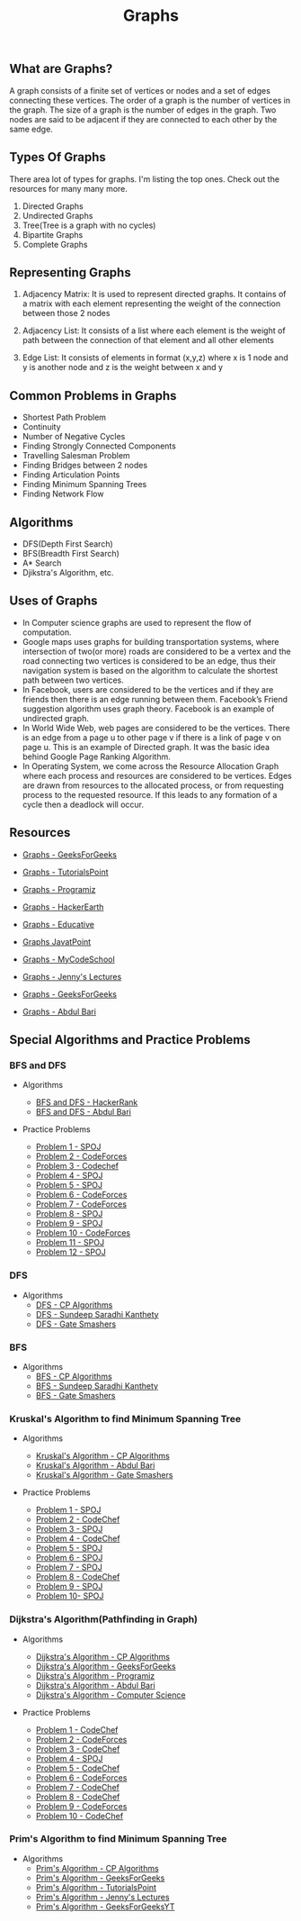 <center><h1>Graphs</h1></center><br>

## What are Graphs?

A graph consists of a finite set of vertices or nodes and a set of edges connecting these vertices.
The order of a graph is the number of vertices in the graph. The size of a graph is the number of edges in the graph.
Two nodes are said to be adjacent if they are connected to each other by the same edge.

## Types Of Graphs

There area lot of types for graphs. I'm listing the top ones. Check out the resources for many many more.

1. Directed Graphs
2. Undirected Graphs
3. Tree(Tree is a graph with no cycles)
4. Bipartite Graphs
5. Complete Graphs

## Representing Graphs

1. Adjacency Matrix: It is used to represent directed graphs. It contains of a matrix with each element representing the weight of the connection between those 2 nodes

2. Adjacency List: It consists of a list where each element is the weight of path between the connection of that element and all other elements

3. Edge List: It consists of elements in format (x,y,z) where x is 1 node and y is another node and z is the weight between x and y


## Common Problems in Graphs

- Shortest Path Problem
- Continuity
- Number of Negative Cycles
- Finding Strongly Connected Components
- Travelling Salesman Problem
- Finding Bridges between 2 nodes
- Finding Articulation Points
- Finding Minimum Spanning Trees
- Finding Network Flow

## Algorithms

- DFS(Depth First Search)
- BFS(Breadth First Search)
- A* Search
- Djikstra's Algorithm, etc.

## Uses of Graphs

- In Computer science graphs are used to represent the flow of computation.
- Google maps uses graphs for building transportation systems, where intersection of two(or more) roads are considered to be a vertex and the road connecting two vertices is considered to be an edge, thus their navigation system is based on the algorithm to calculate the shortest path between two vertices.
- In Facebook, users are considered to be the vertices and if they are friends then there is an edge running between them. Facebook’s Friend suggestion algorithm uses graph theory. Facebook is an example of undirected graph.
- In World Wide Web, web pages are considered to be the vertices. There is an edge from a page u to other page v if there is a link of page v on page u. This is an example of Directed graph. It was the basic idea behind Google Page Ranking Algorithm.
- In Operating System, we come across the Resource Allocation Graph where each process and resources are considered to be vertices. Edges are drawn from resources to the allocated process, or from requesting process to the requested resource. If this leads to any formation of a cycle then a deadlock will occur.

## Resources

- [Graphs - GeeksForGeeks](https://www.geeksforgeeks.org/graph-data-structure-and-algorithms/)
- [Graphs - TutorialsPoint](https://www.tutorialspoint.com/data_structures_algorithms/graph_data_structure.htm)
- [Graphs - Programiz](https://www.programiz.com/dsa/graph)
- [Graphs - HackerEarth](https://www.hackerearth.com/practice/algorithms/graphs/graph-representation/tutorial/)
- [Graphs - Educative](https://www.educative.io/edpresso/what-is-a-graph-data-structure)
- [Graphs JavatPoint](https://www.javatpoint.com/ds-graph)


- [Graphs - MyCodeSchool](https://www.youtube.com/watch?v=gXgEDyodOJU&t=154s)
- [Graphs - Jenny's Lectures](https://www.youtube.com/watch?v=5hPfm_uqXmw)
- [Graphs - GeeksForGeeks](https://www.youtube.com/playlist?list=PLqM7alHXFySEaZgcg7uRYJFBnYMLti-nh)
- [Graphs - Abdul Bari](https://www.youtube.com/watch?v=pcKY4hjDrxk)

## Special Algorithms and Practice Problems
### BFS and DFS
- Algorithms
  - [BFS and DFS - HackerRank](https://youtu.be/zaBhtODEL0w)
  - [BFS and DFS - Abdul Bari](https://youtu.be/pcKY4hjDrxk)

- Practice Problems
  - [Problem 1 - SPOJ](http://www.spoj.com/problems/PPATH/)
  - [Problem 2 - CodeForces](https://codeforces.com/problemset/problem/910/A)
  - [Problem 3 - Codechef](https://www.codechef.com/problems/FIRESC)
  - [Problem 4 - SPOJ](http://www.spoj.com/problems/BUGLIFE/)
  - [Problem 5 - SPOJ](http://www.spoj.com/problems/KFSTB/)
  - [Problem 6 - CodeForces](https://codeforces.com/problemset/problem/500/A)
  - [Problem 7 - CodeForces](https://codeforces.com/problemset/problem/727/A)
  - [Problem 8 - SPOJ](http://www.spoj.com/problems/ELEVTRBL/)
  - [Problem 9 - SPOJ](http://www.spoj.com/problems/ROBOTGRI/)
  - [Problem 10 - CodeForces](https://codeforces.com/problemset/problem/129/B)
  - [Problem 11 - SPOJ](http://www.spoj.com/problems/LABYR1/)
  - [Problem 12 - SPOJ](http://www.spoj.com/problems/QUEEN/)


### DFS
- Algorithms
  - [DFS - CP Algorithms](https://cp-algorithms.com/graph/depth-first-search.html)
  - [DFS -
Sundeep Saradhi Kanthety](https://youtu.be/xwlRWdAHMBg)
  - [DFS - Gate Smashers](https://youtu.be/f8luGFRtshY)

### BFS
- Algorithms
  - [BFS - CP Algorithms](https://cp-algorithms.com/graph/breadth-first-search.html)
  - [BFS - Sundeep Saradhi Kanthety](https://youtu.be/cMELxr5hKYU)
  - [BFS - Gate Smashers](https://youtu.be/qul0f79gxGs)


### Kruskal's Algorithm to find Minimum Spanning Tree
- Algorithms
  - [Kruskal's Algorithm - CP Algorithms](https://cp-algorithms.com/graph/mst_kruskal.html)
  - [Kruskal's Algorithm - Abdul Bari](https://youtu.be/4ZlRH0eK-qQ)
  - [Kruskal's Algorithm - Gate Smashers](https://youtu.be/huQojf2tevI)

- Practice Problems
  - [Problem 1 - SPOJ](https://www.spoj.com/problems/MST/)
  - [Problem 2 - CodeChef](https://www.codechef.com/problems/MSTQS)
  - [Problem 3 - SPOJ](http://www.spoj.com/problems/NITTROAD/)
  - [Problem 4 - CodeChef](https://www.codechef.com/problems/GALACTIK)
  - [Problem 5 - SPOJ](http://www.spoj.com/problems/KOICOST/)
  - [Problem 6 - SPOJ](http://www.spoj.com/problems/CSTREET/)
  - [Problem 7 - SPOJ](http://www.spoj.com/problems/BLINNET/)
  - [Problem 8 - CodeChef](https://www.codechef.com/problems/GOOGOL03)
  - [Problem 9 - SPOJ](http://www.spoj.com/problems/HIGHWAYS/)
  - [Problem 10- SPOJ](http://www.spoj.com/problems/IITWPC4I/)


### Dijkstra's Algorithm(Pathfinding in Graph)
- Algorithms
  - [Dijkstra's Algorithm - CP Algorithms](https://cp-algorithms.com/graph/dijkstra.html)
  - [Dijkstra's Algorithm - GeeksForGeeks](https://www.geeksforgeeks.org/dijkstras-shortest-path-algorithm-greedy-algo-7/)
  - [Dijkstra's Algorithm - Programiz](https://www.programiz.com/dsa/dijkstra-algorithm)
  - [Dijkstra's Algorithm - Abdul Bari](https://youtu.be/XB4MIexjvY0)
  - [Dijkstra's Algorithm - Computer Science](https://youtu.be/pVfj6mxhdMw)

- Practice Problems
  - [Problem 1 - CodeChef](https://www.codechef.com/problems/HW3G)
  - [Problem 2 - CodeForces](https://codeforces.com/contest/715/problem/B)
  - [Problem 3 - CodeChef](https://www.codechef.com/problems/STRGRA)
  - [Problem 4 - SPOJ](https://www.spoj.com/problems/EZDIJKST/)
  - [Problem 5 - CodeChef](https://www.codechef.com/problems/INLO33)
  - [Problem 6 - CodeForces](https://codeforces.com/contest/59/problem/E)
  - [Problem 7 - CodeChef](https://www.codechef.com/problems/KNGPRB)
  - [Problem 8 - CodeChef](https://www.codechef.com/problems/PAIRCLST)
  - [Problem 9 - CodeForces](https://codeforces.com/contest/449/problem/B)
  - [Problem 10 - CodeChef](https://www.codechef.com/problems/DIGJUMP)



### Prim's Algorithm to find Minimum Spanning Tree
- Algorithms
  - [Prim's Algorithm - CP Algorithms](https://cp-algorithms.com/graph/mst_prim.html)
  - [Prim's Algorithm - GeeksForGeeks](https://www.geeksforgeeks.org/prims-minimum-spanning-tree-mst-greedy-algo-5/)
  - [Prim's Algorithm - TutorialsPoint](https://www.tutorialspoint.com/data_structures_algorithms/prims_spanning_tree_algorithm.htm)
  - [Prim's Algorithm - Jenny's Lectures](https://youtu.be/ZtZaR7EcI5Y)
  - [Prim's Algorithm - GeeksForGeeksYT](https://youtu.be/eB61LXLZVqs)
